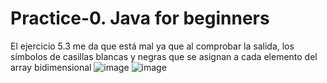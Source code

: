 # Practice-0. Java for beginners
El ejercicio 5.3 me da que está mal ya que al comprobar la salida, los símbolos de casillas blancas y negras que se asignan a cada elemento del array bidimensional ![image](https://github.com/DenysKavkalo/Practice-0.-Java-for-beginners/assets/117307592/e6452d05-859a-4567-8c93-b414569a43c0)
![image](https://github.com/DenysKavkalo/Practice-0.-Java-for-beginners/assets/117307592/11ddaf2d-d84c-4591-9a5f-4698658124be)

